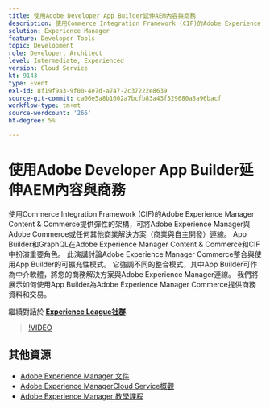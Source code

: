 ```yaml
---
title: 使用Adobe Developer App Builder延伸AEM內容與商務
description: 使用Commerce Integration Framework (CIF)的Adobe Experience Manager Content & Commerce提供彈性的架構，可將Adobe Experience Manager與Adobe Commerce或任何其他商業解決方案（商業與自主開發）連線。 App Builder和GraphQL在Adobe Experience Manager Content & Commerce和CIF中扮演重要角色。 此演講討論Adobe Experience Manager Commerce整合與使用App Builder的可擴充性模式。 它強調不同的整合模式，其中App Builder可作為中介軟體，將您的商務解決方案與Adobe Experience Manager連線。 我們將展示如何使用App Builder為Adobe Experience Manager Commerce提供商務資料和交易。
solution: Experience Manager
feature: Developer Tools
topic: Development
role: Developer, Architect
level: Intermediate, Experienced
version: Cloud Service
kt: 9143
type: Event
exl-id: 8f19f9a3-9f00-4e7d-a747-2c37222e8639
source-git-commit: ca06e5a8b1602a7bcfb83a43f529680a5a96bacf
workflow-type: tm+mt
source-wordcount: '266'
ht-degree: 5%

---
```


# 使用Adobe Developer App Builder延伸AEM內容與商務

使用Commerce Integration Framework (CIF)的Adobe Experience Manager Content &amp; Commerce提供彈性的架構，可將Adobe Experience Manager與Adobe Commerce或任何其他商業解決方案（商業與自主開發）連線。 App Builder和GraphQL在Adobe Experience Manager Content &amp; Commerce和CIF中扮演重要角色。 此演講討論Adobe Experience Manager Commerce整合與使用App Builder的可擴充性模式。 它強調不同的整合模式，其中App Builder可作為中介軟體，將您的商務解決方案與Adobe Experience Manager連線。 我們將展示如何使用App Builder為Adobe Experience Manager Commerce提供商務資料和交易。

繼續對話於 **[Experience League社群](https://adobe.ly/3om4942)**.

>[!VIDEO](https://video.tv.adobe.com/v/337567/?quality=12&learn=on&hidetitle=true)

## 其他資源

- [Adobe Experience Manager 文件](https://experienceleague.adobe.com/docs/experience-manager-cloud-service.html)
- [Adobe Experience ManagerCloud Service概觀](https://experienceleague.adobe.com/docs/experience-manager-cloud-service/overview/home.html)
- [Adobe Experience Manager 教學課程](https://experienceleague.adobe.com/docs/experience-manager-tutorials.html)
